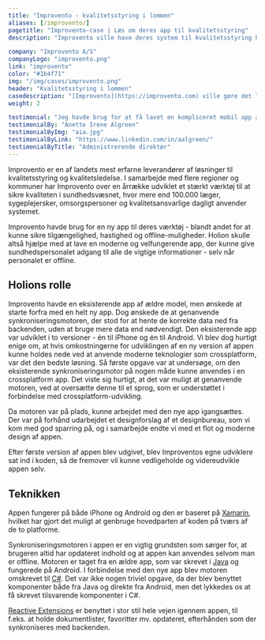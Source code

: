 ```yaml
---
title: "Improvento - kvalitetsstyring i lommen"
aliases: [/improvento/]
pagetitle: "Improvento-case | Læs om deres app til kvalitetsstyring"
description: "Improvento ville have deres system til kvalitetsstyring helt ud i lommen på det personale, som har brug for informationerne."

company: "Improvento A/S"
companyLogo: "improvento.png"
link: "improvento"
color: "#1b4f71"
img: "/img/cases/improvento.png"
header: "Kvalitetsstyring i lommen"
casedescription: "[Improvento](https://improvento.com) ville gøre det lettere for deres kunder at have instrukserne til kvalitetsstyring med sig i lommen."
weight: 2

testimonial: "Jeg havde brug for at få lavet en kompliceret mobil app af høj kvalitet, som skulle være klar i løbet af kort tid. Til rette tid og med rette kvalitet, havde vi en løsning klar til både iOS og Android. Samarbejdet har været præget af en stor fleksibilitet og engagement. Så det bliver ikke det sidste samarbejde, vi har med Holion."
testimonialBy: "Anette Irene Algreen"
testimonialByImg: "aia.jpg"
testimonialByLink: "https://www.linkedin.com/in/aalgreen/"
testimonialByTitle: "Administrerende direktør"
---
```


Improvento er en af landets mest erfarne leverandører af løsninger til kvalitetsstyring og kvalitetsledelse. I samarbejde med flere regioner og kommuner har Improvento over en årrække udviklet et stærkt værktøj til at sikre kvaliteten i sundhedsvæsnet, hvor mere end 100.000 læger, sygeplejersker, omsorgspersoner og kvalitetsansvarlige dagligt anvender systemet.

Improvento havde brug for en ny app til deres værktøj - blandt andet for at kunne sikre tilgængelighed, hastighed og offline-muligheder. Holion skulle altså hjælpe med at lave en moderne og velfungerende app, der kunne give sundhedspersonalet adgang til alle de vigtige informationer - selv når personalet er offline.


Holions rolle
---

Improvento havde en eksisterende app af ældre model, men ønskede at starte forfra med en helt ny app. Dog ønskede de at genanvende synkroniseringsmotoren, der stod for at hente de korrekte data ned fra backenden, uden at bruge mere data end nødvendigt. Den eksisterende app var udviklet i to versioner - én til iPhone og én til Android. Vi blev dog hurtigt enige om, at hvis omkostningerne for udviklingen af en ny version af appen kunne holdes nede ved at anvende moderne teknologier som crossplatform, var det den bedste løsning. Så første opgave var at undersøge, om den eksisterende synkroniseringsmotor på nogen måde kunne anvendes i en crossplatform app. Det viste sig hurtigt, at det var muligt at genanvende motoren, ved at oversætte denne til et sprog, som er understøttet i forbindelse med crossplatform-udvikling.

Da motoren var på plads, kunne arbejdet med den nye app igangsættes. Der var på forhånd udarbejdet et designforslag af et designbureau, som vi kom med god sparring på, og i samarbejde endte vi med et flot og moderne design af appen.

Efter første version af appen blev udgivet, blev Improventos egne udviklere sat ind i koden, så de fremover vil kunne vedligeholde og videreudvikle appen selv.

Teknikken
---

Appen fungerer på både iPhone og Android og den er baseret på [Xamarin](https://visualstudio.microsoft.com/xamarin), hvilket har gjort det muligt at genbruge hovedparten af koden på tværs af de to platforme. 

Synkroniseringsmotoren i appen er en vigtig grundsten som sørger for, at brugeren altid har opdateret indhold og at appen kan anvendes selvom man er offline. Motoren er taget fra en ældre app, som var skrevet i [Java](https://www.java.com/en/download/) og fungerede på Android. I forbindelse med den nye app blev motoren omskrevet til [C#](https://docs.microsoft.com/en-us/dotnet/csharp/). Det var ikke nogen triviel opgave, da der blev benyttet komponenter både fra Java og direkte fra Android, men det lykkedes os at få skrevet tilsvarende komponenter i C#.

[Reactive Extensions](http://reactivex.io/) er benyttet i stor stil hele vejen igennem appen, til f.eks. at holde dokumentlister, favoritter mv. opdateret, efterhånden som der synkroniseres med backenden.